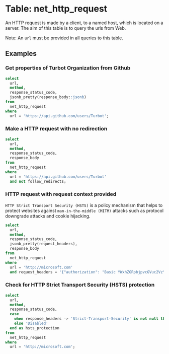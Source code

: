 # Table: net_http_request

An HTTP request is made by a client, to a named host, which is located on a server. The aim of this table is to query the urls from Web.

Note: An `url` must be provided in all queries to this table.

## Examples

### Get properties of Turbot Organization from Github

```sql
select
  url,
  method,
  response_status_code,
  jsonb_pretty(response_body::jsonb)
from
  net_http_request
where
  url = 'https://api.github.com/users/Turbot';
```

### Make a HTTP request with no redirection

```sql
select
  url,
  method,
  response_status_code,
  response_body
from
  net_http_request
where
  url = 'https://api.github.com/users/Turbot'
  and not follow_redirects;
```

### HTTP request with request context provided

`HTTP Strict Transport Security (HSTS)` is a policy mechanism that helps to protect websites against `man-in-the-middle (MITM)` attacks such as protocol downgrade attacks and cookie hijacking.

```sql
select
  url,
  method,
  response_status_code,
  jsonb_pretty(request_headers),
  response_body
from
  net_http_request
where
  url = 'http://microsoft.com'
  and request_headers = '{"authorization": "Basic YWxhZGRpbjpvcGVuc2VzYW2l", "accept": ["application/json", "application/xml"]}';
```

### Check for HTTP Strict Transport Security (HSTS) protection

```sql
select
  url,
  method,
  response_status_code,
  case
    when response_headers -> 'Strict-Transport-Security' is not null then 'Enabled'
    else 'Disabled'
  end as hsts_protection
from
  net_http_request
where
  url = 'http://microsoft.com';
```
